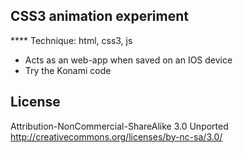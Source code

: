 ## CSS3 animation experiment

**** Technique:
html, css3, js

- Acts as an web-app when saved on an IOS device
- Try the Konami code

## License
Attribution-NonCommercial-ShareAlike 3.0 Unported 
http://creativecommons.org/licenses/by-nc-sa/3.0/
